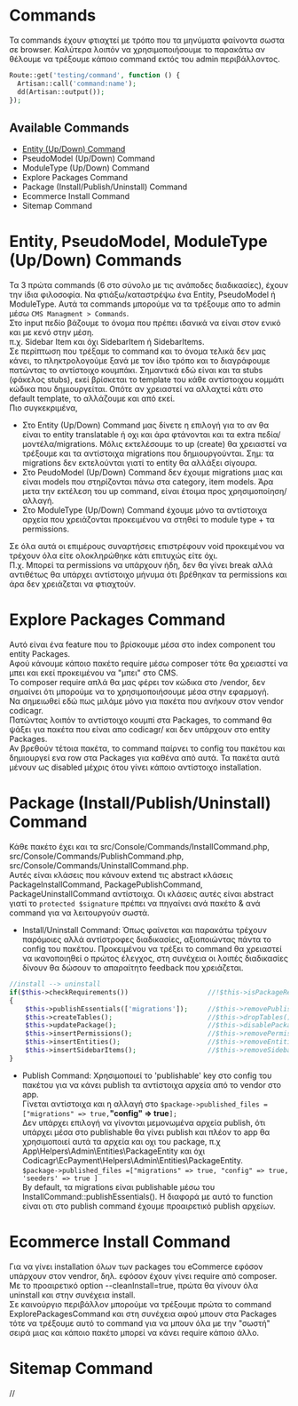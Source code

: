 # Commands
Τα commands έχουν φτιαχτεί με τρόπο που τα μηνύματα φαίνοντα σωστα σε browser.
Καλύτερα λοιπόν να χρησιμοποιήσουμε το παρακάτω αν θέλουμε να τρέξουμε κάποιο command εκτός του admin περιβάλλοντος.
```php
Route::get('testing/command', function () {
  Artisan::call('command:name');
  dd(Artisan::output());
});
```

## Available Commands
- [Entity (Up/Down) Command](#entity-pseudo-moduletype)
- PseudoModel (Up/Down) Command
- ModuleType (Up/Down) Command
- Explore Packages Command
- Package (Install/Publish/Uninstall) Command
- Ecommerce Install Command
- Sitemap Command

# <a name="entity-pseudo-moduletype">Entity, PseudoModel, ModuleType (Up/Down) Commands</a>
Τα 3 πρώτα commands (6 στο σύνολο με τις ανάποδες διαδικασίες), έχουν την ίδια φιλοσοφία. Να φτιάξω/καταστρέψω ένα Entity, PseudoModel ή ModuleType.
Αυτά τα commands μπορούμε να τα τρέξουμε απο το admin μέσω `CMS Managment > Commands`.  
Στο input πεδίο βάζουμε το όνομα που πρέπει ιδανικά να είναι στον ενικό και με κενό στην μέση.  
π.χ. Sidebar Item και όχι SidebarItem ή SidebarItems.  
Σε περίπτωση που τρέξαμε το command και το όνομα τελικά δεν μας κάνει, το πληκτρολογούμε ξανά με τον ίδιο τρόπο και το διαγράφουμε πατώντας το αντίστοιχο κουμπάκι. 
Σημαντικά εδώ είναι και τα stubs (φάκελος stubs), εκεί βρίσκεται το template του κάθε αντίστοιχου κομμάτι κώδικα που δημιουργείται. Οπότε αν χρειαστεί να αλλαχτεί κάτι στο default template, το αλλάζουμε και από εκεί.  
Πιο συγκεκριμένα,
- Στο Entity (Up/Down) Command μας δίνετε η επιλογή για το αν θα είναι το entity translatable ή οχι και άρα φτάνονται και τα extra πεδία/μοντέλα/migrations. Μόλις εκτελέσουμε το up (create) θα χρειαστεί να τρέξουμε και τα αντίστοιχα migrations που δημιουργούνται. Σημ: τα migrations δεν εκτελούνται γιατί το entity θα αλλάξει σίγουρα.
- Στο PeudoModel (Up/Down) Command δεν έχουμε migrations μιας και είναι models που στηρίζονται πάνω στα category, item models. Άρα μετα την εκτέλεση του up command, είναι έτοιμα προς χρησιμοποίηση/αλλαγή.
- Στο ModuleType (Up/Down) Command έχουμε μόνο τα αντίστοιχα αρχεία που χρειάζονται προκειμένου να στηθεί το module type + τα permissions.  

Σε όλα αυτά οι επιμέρους συναρτήσεις επιστρέφουν void προκειμένου να τρέχουν όλα είτε ολοκληρώθηκε κάτι επιτυχώς είτε όχι.  
Π.χ. Μπορεί τα permissions να υπάρχουν ήδη, δεν θα γίνει break αλλά αντιθέτως θα υπάρχει αντίστοιχο μήνυμα ότι βρέθηκαν τα permissions και άρα δεν χρειάζεται να φτιαχτούν.

# Explore Packages Command
Αυτό είναι ένα feature που το βρίσκουμε μέσα στο index component του entity Packages.  
Αφού κάνουμε κάποιο πακέτο require μέσω composer τότε θα χρειαστεί να μπει και εκεί προκειμένου να "μπει" στο CMS.  
To composer require απλά θα μας φέρει τον κώδικα στο /vendor, δεν σημαίνει ότι μπορούμε να το χρησιμοποιήσουμε μέσα στην εφαρμογή.  
Να σημειωθεί εδώ πως μιλάμε μόνο για πακέτα που ανήκουν στον vendor codicagr.  
Πατώντας λοιπόν το αντίστοιχο κουμπί στα Packages, το command θα ψάξει για πακέτα που είναι απο codicagr/ και δεν υπάρχουν στο entity Packages.  
Αν βρεθούν τέτοια πακέτα, το command παίρνει το config του πακέτου και δημιουργεί ενα row στα Packages για καθένα από αυτά. Τα πακέτα αυτά μένουν ως disabled μέχρις ότου γίνει κάποιο αντίστοιχο installation.

# Package (Install/Publish/Uninstall) Command
Κάθε πακέτο έχει και τα src/Console/Commands/InstallCommand.php, src/Console/Commands/PublishCommand.php, src/Console/Commands/UninstallCommand.php.  
Αυτές είναι κλάσεις που κάνουν extend τις abstract κλάσεις PackageΙnstallCommand, PackagePublishCommand, PackageUninstallCommand αντίστοιχα.
Οι κλάσεις αυτές είναι abstract γιατί το ``protected $signature`` πρέπει να πηγαίνει ανά πακέτο & ανά command για να λειτουργούν σωστά.
- Install/Uninstall Command: Όπως φαίνεται και παρακάτω τρέχουν παρόμοιες αλλά αντίστροφες διαδικασίες, αξιοποιώντας πάντα το config του πακέτου.  Προκειμένου να τρέξει το command θα χρειαστεί να ικανοποιηθεί ο πρώτος έλεγχος, στη συνέχεια οι λοιπές διαδικασίες δίνουν θα δώσουν το απαραίτητο feedback που χρειάζεται.
```php
//install --> uninstall
if($this->checkRequirements())                    //!$this->isPackageRequired()
{
    $this->publishEssentials(['migrations']);     //$this->removePublished();
    $this->createTables();                        //$this->dropTables();
    $this->updatePackage();                       //$this->disablePackage();
    $this->insertPermissions();                   //$this->removePermissions();
    $this->insertEntities();                      //$this->removeEntities();
    $this->insertSidebarItems();                  //$this->removeSidebarItems();
}
```
- Publish Command: Χρησιμοποιεί το 'publishable' key στο config του πακέτου για να κάνει publish τα αντίστοιχα αρχεία από το vendor στο app.  
Γίνεται αντίστοιχα και η αλλαγή στο ``$package->published_files = ["migrations" => true,``**"config" => true**``];``   
Δεν υπάρχει επιλογή να γίνονται μεμονωμένα αρχεία publish, ότι υπάρχει μέσα στο publishable θα γίνει publish και πλέον το app θα χρησιμοποιεί αυτά τα αρχεία και οχι του package, π.χ App\Helpers\Admin\Entities\PackageEntity και όχι Codicagr\EcPayment\Helpers\Admin\Entities\PackageEntity.    
``$package->published_files =["migrations" => true, "config" => true, 'seeders' => true ]``  
By default, τα migrations είναι publishable μέσω του InstallCommand::publishEssentials().
Η διαφορά με αυτό το function είναι οτι στο publish command έχουμε προαιρετικό publish αρχείων.

# Ecommerce Install Command
Για να γίνει installation όλων των packages του eCommerce εφόσον υπάρχουν στον vendror, δηλ. εφόσον έχουν γίνει require από composer.  
Με το προαιρετικό option --cleanInstall=true, πρώτα θα γίνουν όλα uninstall και στην συνέχεια install.  
Σε καινούργιο περιβάλλον μπορούμε να τρέξουμε πρώτα το command ExplorePackagesCommand και στη συνέχεια αφού μπουν στα Packages τότε να τρέξουμε αυτό το command για να μπουν όλα με την "σωστή" σειρά μιας και κάποιο πακέτο μπορεί να κάνει require κάποιο άλλο.  

# Sitemap Command
//

